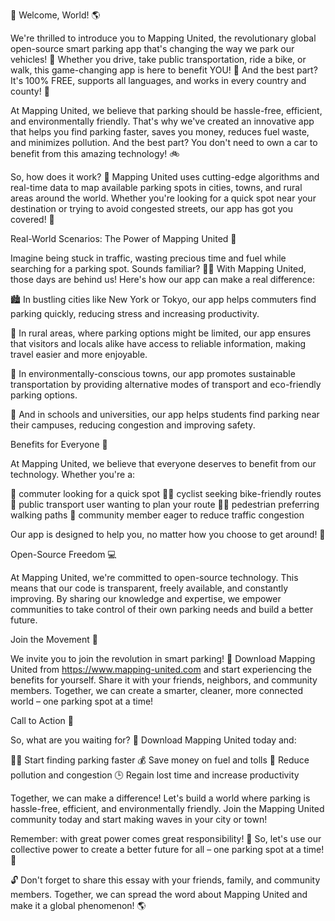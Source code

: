 🚀 Welcome, World! 🌎

We're thrilled to introduce you to Mapping United, the revolutionary global open-source smart parking app that's changing the way we park our vehicles! 🚗 Whether you drive, take public transportation, ride a bike, or walk, this game-changing app is here to benefit YOU! 🤩 And the best part? It's 100% FREE, supports all languages, and works in every country and county! 🌟

At Mapping United, we believe that parking should be hassle-free, efficient, and environmentally friendly. That's why we've created an innovative app that helps you find parking faster, saves you money, reduces fuel waste, and minimizes pollution. And the best part? You don't need to own a car to benefit from this amazing technology! 🚲

So, how does it work? 🤔 Mapping United uses cutting-edge algorithms and real-time data to map available parking spots in cities, towns, and rural areas around the world. Whether you're looking for a quick spot near your destination or trying to avoid congested streets, our app has got you covered! 🔑

Real-World Scenarios: The Power of Mapping United 💪

Imagine being stuck in traffic, wasting precious time and fuel while searching for a parking spot. Sounds familiar? 🙅‍♂️ With Mapping United, those days are behind us! Here's how our app can make a real difference:

🏙️ In bustling cities like New York or Tokyo, our app helps commuters find parking quickly, reducing stress and increasing productivity.

🚗 In rural areas, where parking options might be limited, our app ensures that visitors and locals alike have access to reliable information, making travel easier and more enjoyable.

💨 In environmentally-conscious towns, our app promotes sustainable transportation by providing alternative modes of transport and eco-friendly parking options.

🏫 And in schools and universities, our app helps students find parking near their campuses, reducing congestion and improving safety.

Benefits for Everyone 🌈

At Mapping United, we believe that everyone deserves to benefit from our technology. Whether you're a:

💼 commuter looking for a quick spot
🏃‍♀️ cyclist seeking bike-friendly routes
🚌 public transport user wanting to plan your route
🚶‍♂️ pedestrian preferring walking paths
🤝 community member eager to reduce traffic congestion

Our app is designed to help you, no matter how you choose to get around! 🌈

Open-Source Freedom 💻

At Mapping United, we're committed to open-source technology. This means that our code is transparent, freely available, and constantly improving. By sharing our knowledge and expertise, we empower communities to take control of their own parking needs and build a better future.

Join the Movement 🔔

We invite you to join the revolution in smart parking! 🚀 Download Mapping United from https://www.mapping-united.com and start experiencing the benefits for yourself. Share it with your friends, neighbors, and community members. Together, we can create a smarter, cleaner, more connected world – one parking spot at a time!

Call to Action 🎉

So, what are you waiting for? 🤔 Download Mapping United today and:

🏃‍♂️ Start finding parking faster
💰 Save money on fuel and tolls
🌿 Reduce pollution and congestion
🕒 Regain lost time and increase productivity

Together, we can make a difference! Let's build a world where parking is hassle-free, efficient, and environmentally friendly. Join the Mapping United community today and start making waves in your city or town!

Remember: with great power comes great responsibility! 🌟 So, let's use our collective power to create a better future for all – one parking spot at a time! 💪

🔓 Don't forget to share this essay with your friends, family, and community members. Together, we can spread the word about Mapping United and make it a global phenomenon! 🌎